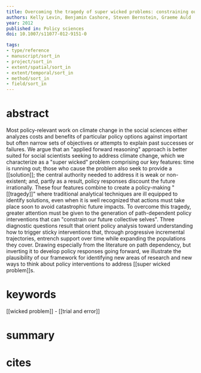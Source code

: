 ```yaml
---
title: Overcoming the tragedy of super wicked problems: constraining our future selves to ameliorate global climate change
authors: Kelly Levin, Benjamin Cashore, Steven Bernstein, Graeme Auld
year: 2012
published in: Policy sciences
doi: 10.1007/s11077-012-9151-0

tags:
- type/reference
- manuscript/sort_in
- project/sort_in
- extent/spatial/sort_in
- extent/temporal/sort_in
- method/sort_in
- field/sort_in
---
```


# abstract
Most policy-relevant work on climate change in the social sciences either analyzes costs and benefits of particular policy options against important but often narrow sets of objectives or attempts to explain past successes or failures. We argue that an "applied forward reasoning" approach is better suited for social scientists seeking to address climate change, which we characterize as a "super wicked" problem comprising our key features: time is running out; those who cause the problem also seek to provide a [[solution]]; the central authority needed to address it is weak or non-existent; and, partly as a result, policy responses discount the future irrationally. These four features combine to create a policy-making "[[tragedy]]" where traditional analytical techniques are ill equipped to identify solutions, even when it is well recognized that actions must take place soon to avoid catastrophic future impacts. To overcome this tragedy, greater attention must be given to the generation of path-dependent policy interventions that can "constrain our future collective selves". Three diagnostic questions result that orient policy analysis toward understanding how to trigger sticky interventions that, through progressive incremental trajectories, entrench support over time while expanding the populations they cover. Drawing especially from the literature on path dependency, but inverting it to develop policy responses going forward, we illustrate the plausibility of our framework for identifying new areas of research and new ways to think about policy interventions to address [[super wicked problem]]s.

# keywords
[[wicked problem]] - [[trial and error]]

# summary


# cites
